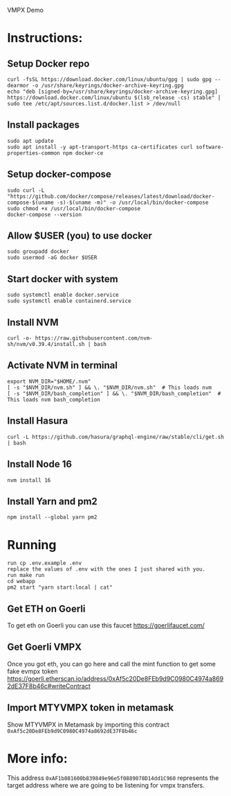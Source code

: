 VMPX Demo

# Instructions:

## Setup Docker repo
```
curl -fsSL https://download.docker.com/linux/ubuntu/gpg | sudo gpg --dearmor -o /usr/share/keyrings/docker-archive-keyring.gpg
echo "deb [signed-by=/usr/share/keyrings/docker-archive-keyring.gpg] https://download.docker.com/linux/ubuntu $(lsb_release -cs) stable" | sudo tee /etc/apt/sources.list.d/docker.list > /dev/null
```

## Install packages
```
sudo apt update 
sudo apt install -y apt-transport-https ca-certificates curl software-properties-common npm docker-ce
```
## Setup docker-compose
```
sudo curl -L "https://github.com/docker/compose/releases/latest/download/docker-compose-$(uname -s)-$(uname -m)" -o /usr/local/bin/docker-compose
sudo chmod +x /usr/local/bin/docker-compose
docker-compose --version
```
## Allow $USER (you) to use docker
```
sudo groupadd docker
sudo usermod -aG docker $USER
```
## Start docker with system
```
sudo systemctl enable docker.service
sudo systemctl enable containerd.service
```

## Install NVM
```
curl -o- https://raw.githubusercontent.com/nvm-sh/nvm/v0.39.4/install.sh | bash
```
## Activate NVM in terminal
```
export NVM_DIR="$HOME/.nvm"
[ -s "$NVM_DIR/nvm.sh" ] && \. "$NVM_DIR/nvm.sh"  # This loads nvm
[ -s "$NVM_DIR/bash_completion" ] && \. "$NVM_DIR/bash_completion"  # This loads nvm bash_completion
```

## Install Hasura
```
curl -L https://github.com/hasura/graphql-engine/raw/stable/cli/get.sh | bash
```

## Install Node 16
```
nvm install 16
```
## Install Yarn and pm2
```
npm install --global yarn pm2
```
# Running
```
run cp .env.example .env
replace the values of .env with the ones I just shared with you.
run make run
cd webapp
pm2 start "yarn start:local | cat"
```

## Get ETH on Goerli
To get eth on Goerli you can use this faucet
https://goerlifaucet.com/

## Get Goerli VMPX
Once you got eth, you can go here and call the mint function to get some fake evmpx token
https://goerli.etherscan.io/address/0xAf5c20De8FEb9d9C0980C4974a8692dE37F8b46c#writeContract

## Import MTYVMPX token in metamask
Show MTYVMPX in Metamask by importing this contract
`0xAf5c20De8FEb9d9C0980C4974a8692dE37F8b46c`

# More info:
This address `0xAF1b081600b839849e96e5f0889078D14dd1C960` represents the target address where we are going to be listening for vmpx transfers.
